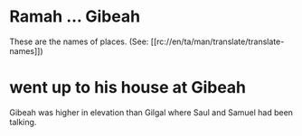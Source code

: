 # Ramah ... Gibeah

These are the names of places. (See: [[rc://en/ta/man/translate/translate-names]])

# went up to his house at Gibeah

Gibeah was higher in elevation than Gilgal where Saul and Samuel had been talking.


